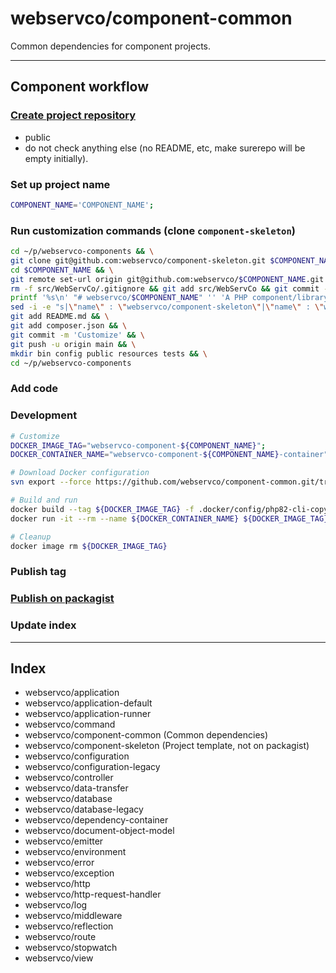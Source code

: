# webservco/component-common

Common dependencies for component projects.

---

## Component workflow

### [Create project repository](https://github.com/organizations/webservco/repositories/new)

- public
- do not check anything else (no README, etc, make surerepo will be empty initially).

### Set up project name

```sh
COMPONENT_NAME='COMPONENT_NAME';
```

### Run customization commands (clone `component-skeleton`)

```sh
cd ~/p/webservco-components && \
git clone git@github.com:webservco/component-skeleton.git $COMPONENT_NAME && \
cd $COMPONENT_NAME && \
git remote set-url origin git@github.com:webservco/$COMPONENT_NAME.git && \
rm -f src/WebServCo/.gitignore && git add src/WebServCo && git commit -m 'Init src' && \
printf '%s\n' "# webservco/$COMPONENT_NAME" '' 'A PHP component/library.' '' '---' > README.md && \
sed -i -e "s|\"name\" : \"webservco/component-skeleton\"|\"name\" : \"webservco/$COMPONENT_NAME\"|g" composer.json && \
git add README.md && \
git add composer.json && \
git commit -m 'Customize' && \
git push -u origin main && \
mkdir bin config public resources tests && \
cd ~/p/webservco-components
```

### Add code

### Development

```sh
# Customize
DOCKER_IMAGE_TAG="webservco-component-${COMPONENT_NAME}";
DOCKER_CONTAINER_NAME="webservco-component-${COMPONENT_NAME}-container";

# Download Docker configuration
svn export --force https://github.com/webservco/component-common.git/trunk/.docker

# Build and run
docker build --tag ${DOCKER_IMAGE_TAG} -f .docker/config/php82-cli-copy/Dockerfile .
docker run -it --rm --name ${DOCKER_CONTAINER_NAME} ${DOCKER_IMAGE_TAG} /bin/bash -c "composer check:phpcs"

# Cleanup
docker image rm ${DOCKER_IMAGE_TAG}
```

### Publish tag

### [Publish on packagist](https://packagist.org/packages/submit)

### Update index

---

## Index

- webservco/application
- webservco/application-default
- webservco/application-runner
- webservco/command
- webservco/component-common (Common dependencies)
- webservco/component-skeleton (Project template, not on packagist)
- webservco/configuration
- webservco/configuration-legacy
- webservco/controller
- webservco/data-transfer
- webservco/database
- webservco/database-legacy
- webservco/dependency-container
- webservco/document-object-model
- webservco/emitter
- webservco/environment
- webservco/error
- webservco/exception
- webservco/http
- webservco/http-request-handler
- webservco/log
- webservco/middleware
- webservco/reflection
- webservco/route
- webservco/stopwatch
- webservco/view
